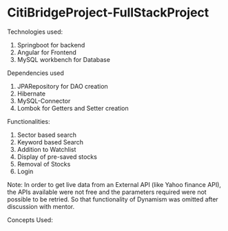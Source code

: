 # CitiBridgeProject-FullStackProject

Technologies used:
1) Springboot for backend
2) Angular for Frontend
3) MySQL workbench for Database

Dependencies used
1) JPARepository for DAO creation 
2) Hibernate
3) MySQL-Connector
4) Lombok for Getters and Setter creation

Functionalities:
1) Sector based search
2) Keyword based Search
3) Addition to Watchlist
4) Display of pre-saved stocks
5) Removal of Stocks
6) Login

Note: In order to get live data from an External API (like Yahoo finance API), the APIs available were not free and the parameters required were not possible to be retried. So that functionality of Dynamism was omitted after discussion with mentor.

Concepts Used:





